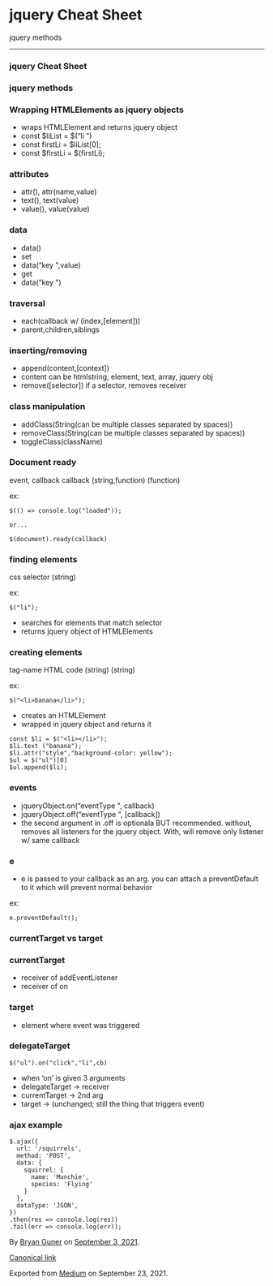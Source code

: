 # jquery Cheat Sheet

jquery methods

---

### jquery Cheat Sheet

### jquery methods

### Wrapping HTMLElements as jquery objects

- <span id="0e92">wraps HTMLElement and returns jquery object</span>
- <span id="bb81">const $liList = $(“li ")</span>
- <span id="0cc3">const firstLi = $liList\[0\];</span>
- <span id="d45e">const $firstLi = $(firstLi);</span>

### attributes

- <span id="93a8">attr(), attr(name,value)</span>
- <span id="02cd">text(), text(value)</span>
- <span id="7a29">value(), value(value)</span>

### data

- <span id="2901">data()</span>
- <span id="2dee">set</span>
- <span id="cd88">data(“key ",value)</span>
- <span id="2289">get</span>
- <span id="4c2c">data(“key ")</span>

### traversal

- <span id="8e23">each(callback w/ (index,\[element\]))</span>
- <span id="1517">parent,children,siblings</span>

### inserting/removing

- <span id="3101">append(content,\[context\])</span>
- <span id="b9d8">content can be htmlstring, element, text, array, jquery obj</span>
- <span id="57eb">remove(\[selector\]) if a selector, removes receiver</span>

### class manipulation

- <span id="048f">addClass(String(can be multiple classes separated by spaces))</span>
- <span id="6f91">removeClass(String(can be multiple classes separated by spaces))</span>
- <span id="b92a">toggleClass(className)</span>

### Document ready

event, callback callback (string,function) (function)

ex:

    $(() => console.log("loaded"));

    or...

    $(document).ready(callback)

### finding elements

css selector (string)

ex:

    $("li");

- <span id="6661">searches for elements that match selector</span>
- <span id="e8de">returns jquery object of HTMLElements</span>

### creating elements

tag-name HTML code (string) (string)

ex:

    $("<li>banana</li>");

- <span id="ce88">creates an HTMLElement</span>
- <span id="a00d">wrapped in jquery object and returns it</span>

<!-- -->

    const $li = $("<li></li>");
    $li.text ("banana");
    $li.attr("style","background-color: yellow");
    $ul = $("ul")[0]
    $ul.append($li);

### events

- <span id="0a6a">jqueryObject.on(“eventType ", callback)</span>
- <span id="11a3">jqueryObject.off(“eventType ", \[callback\])</span>
- <span id="ad13">the second argument in .off is optionala BUT recommended. without, removes all listeners for the jquery object. With, will remove only listener w/ same callback</span>

### e

- <span id="4ed6">e is passed to your callback as an arg. you can attach a preventDefault to it which will prevent normal behavior</span>

ex:

    e.preventDefault();

### currentTarget vs target

### currentTarget

- <span id="1ae5">receiver of addEventListener</span>
- <span id="368a">receiver of on</span>

### target

- <span id="ebd3">element where event was triggered</span>

### delegateTarget

    $("ul").on("click","li",cb)

- <span id="b469">when ‘on’ is given 3 arguments</span>
- <span id="6842">delegateTarget -&gt; receiver</span>
- <span id="edc4">currentTarget -&gt; 2nd arg</span>
- <span id="a555">target -&gt; (unchanged; still the thing that triggers event)</span>

### ajax example

    $.ajax({
      url: '/squirrels',
      method: 'POST',
      data: {
        squirrel: {
          name: 'Munchie',
          species: 'Flying'
        }
      },
      dataType: 'JSON',
    })
    .then(res => console.log(res))
    .fail(err => console.log(err));

By <a href="https://medium.com/@bryanguner" class="p-author h-card">Bryan Guner</a> on [September 3, 2021](https://medium.com/p/cc70458ce284).

<a href="https://medium.com/@bryanguner/jquery-cheat-sheet-cc70458ce284" class="p-canonical">Canonical link</a>

Exported from [Medium](https://medium.com) on September 23, 2021.
